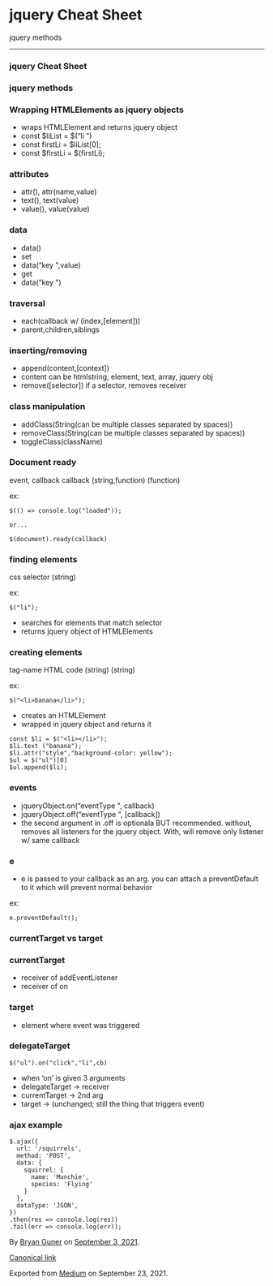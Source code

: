 # jquery Cheat Sheet

jquery methods

---

### jquery Cheat Sheet

### jquery methods

### Wrapping HTMLElements as jquery objects

- <span id="0e92">wraps HTMLElement and returns jquery object</span>
- <span id="bb81">const $liList = $(“li ")</span>
- <span id="0cc3">const firstLi = $liList\[0\];</span>
- <span id="d45e">const $firstLi = $(firstLi);</span>

### attributes

- <span id="93a8">attr(), attr(name,value)</span>
- <span id="02cd">text(), text(value)</span>
- <span id="7a29">value(), value(value)</span>

### data

- <span id="2901">data()</span>
- <span id="2dee">set</span>
- <span id="cd88">data(“key ",value)</span>
- <span id="2289">get</span>
- <span id="4c2c">data(“key ")</span>

### traversal

- <span id="8e23">each(callback w/ (index,\[element\]))</span>
- <span id="1517">parent,children,siblings</span>

### inserting/removing

- <span id="3101">append(content,\[context\])</span>
- <span id="b9d8">content can be htmlstring, element, text, array, jquery obj</span>
- <span id="57eb">remove(\[selector\]) if a selector, removes receiver</span>

### class manipulation

- <span id="048f">addClass(String(can be multiple classes separated by spaces))</span>
- <span id="6f91">removeClass(String(can be multiple classes separated by spaces))</span>
- <span id="b92a">toggleClass(className)</span>

### Document ready

event, callback callback (string,function) (function)

ex:

    $(() => console.log("loaded"));

    or...

    $(document).ready(callback)

### finding elements

css selector (string)

ex:

    $("li");

- <span id="6661">searches for elements that match selector</span>
- <span id="e8de">returns jquery object of HTMLElements</span>

### creating elements

tag-name HTML code (string) (string)

ex:

    $("<li>banana</li>");

- <span id="ce88">creates an HTMLElement</span>
- <span id="a00d">wrapped in jquery object and returns it</span>

<!-- -->

    const $li = $("<li></li>");
    $li.text ("banana");
    $li.attr("style","background-color: yellow");
    $ul = $("ul")[0]
    $ul.append($li);

### events

- <span id="0a6a">jqueryObject.on(“eventType ", callback)</span>
- <span id="11a3">jqueryObject.off(“eventType ", \[callback\])</span>
- <span id="ad13">the second argument in .off is optionala BUT recommended. without, removes all listeners for the jquery object. With, will remove only listener w/ same callback</span>

### e

- <span id="4ed6">e is passed to your callback as an arg. you can attach a preventDefault to it which will prevent normal behavior</span>

ex:

    e.preventDefault();

### currentTarget vs target

### currentTarget

- <span id="1ae5">receiver of addEventListener</span>
- <span id="368a">receiver of on</span>

### target

- <span id="ebd3">element where event was triggered</span>

### delegateTarget

    $("ul").on("click","li",cb)

- <span id="b469">when ‘on’ is given 3 arguments</span>
- <span id="6842">delegateTarget -&gt; receiver</span>
- <span id="edc4">currentTarget -&gt; 2nd arg</span>
- <span id="a555">target -&gt; (unchanged; still the thing that triggers event)</span>

### ajax example

    $.ajax({
      url: '/squirrels',
      method: 'POST',
      data: {
        squirrel: {
          name: 'Munchie',
          species: 'Flying'
        }
      },
      dataType: 'JSON',
    })
    .then(res => console.log(res))
    .fail(err => console.log(err));

By <a href="https://medium.com/@bryanguner" class="p-author h-card">Bryan Guner</a> on [September 3, 2021](https://medium.com/p/cc70458ce284).

<a href="https://medium.com/@bryanguner/jquery-cheat-sheet-cc70458ce284" class="p-canonical">Canonical link</a>

Exported from [Medium](https://medium.com) on September 23, 2021.
